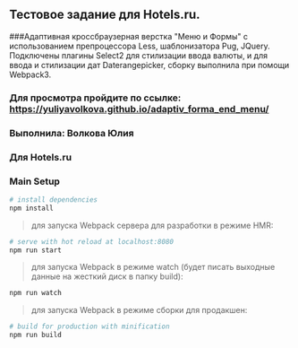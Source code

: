 ## Тестовое задание для Hotels.ru.
###Aдаптивная кроссбраузерная верстка "Mеню и Формы" с использованием препроцессора Less, шаблонизатора Pug, JQuery. Подключены плагины Select2 для стилизации ввода валюты, и для ввода и стилизации дат Daterangepicker, сборку выполнила при помощи Webpack3.
### Для просмотра пройдите по ссылке: https://yuliyavolkova.github.io/adaptiv_forma_end_menu/

### **Выполнила**:  Волкова Юлия
### **Для Hotels.ru**

### Main Setup

``` bash
# install dependencies
npm install
```

> для запуска Webpack сервера для разработки в режиме HMR:

``` bash
# serve with hot reload at localhost:8080
npm run start
```

> для запуска Webpack в режиме watch (будет писать выходные данные на жесткий диск в папку build):

``` bash
npm run watch
```

> для запуска Webpack в режиме сборки для продакшен:

``` bash
# build for production with minification
npm run build
```